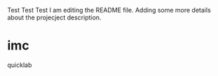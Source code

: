 Test Test Test
I am editing the README file. Adding some more details about the projecject description.
# imc
quicklab
